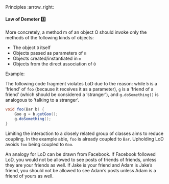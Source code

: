 <link rel="stylesheet" href="{{baseUrl}}/css/textbook.css">

<div class="website-content">

<div id="path">Principles :arrow_right: </div>

<div id="title">

#### Law of Demeter :three:

</div>

<div id="body">

<tip-box type="primary">

<include src="../../common/definitions.md#def-law-of-demeter" />

</tip-box>

More concretely, a method m of an object O should invoke only the methods of the following kinds of objects:

* The object `O` itself
* Objects passed as parameters of `m`
* Objects created/instantiated in `m`
* Objects from the direct association of `O`

<tip-box>

Example:

The following code fragment violates LoD due to the reason: while `b` is a ‘friend’ of `foo` (because it receives it as a parameter), `g` is a ‘friend of a friend’ (which should be considered a ‘stranger’), and `g.doSomething()` is analogous to ‘talking to a stranger’.

```java
void foo(Bar b) {
    Goo g = b.getGoo();
    g.doSomething();
}
```

</tip-box>

Limiting the interaction to a closely related group of classes aims to reduce coupling. In the example able, `foo` is already coupled to `Bar`. Upholding LoD avoids `foo` being coupled to `Goo`.

An analogy for LoD can be drawn from Facebook. If Facebook followed LoD, you would not be allowed to see posts of friends of friends, unless they are your friends as well. If Jake is your friend and Adam is Jake’s friend, you should not be allowed to see Adam’s posts unless Adam is a friend of yours as well.

</div>

<div id="extras">

<include src="exercises.md" />

</div>

</div>

